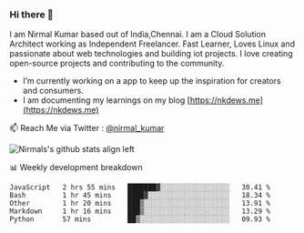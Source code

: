 ### Hi there 👋

 I am Nirmal Kumar based out of India,Chennai. I am a Cloud Solution Architect working as Independent Freelancer. Fast Learner, Loves Linux and passionate about web technologies and building iot projects. I love creating open-source projects and contributing to the community.

- I’m currently working on a app to keep up the inspiration for creators and consumers.
- I am documenting my learnings on my blog [https://nkdews.me](https://nkdews.me)

📫 Reach Me via  Twitter : [@nirmal_kumar](https://twitter.com/nirmal_kumar)

![Nirmals's github stats align left](https://github-readme-stats.vercel.app/api?username=nk-gears&show_icons=true)


📊 Weekly development breakdown

<!--START_SECTION:waka-->
```text
JavaScript   2 hrs 55 mins   ███████▓░░░░░░░░░░░░░░░░░   30.41 % 
Bash         1 hr 45 mins    ████▓░░░░░░░░░░░░░░░░░░░░   18.34 % 
Other        1 hr 20 mins    ███▒░░░░░░░░░░░░░░░░░░░░░   13.91 % 
Markdown     1 hr 16 mins    ███▒░░░░░░░░░░░░░░░░░░░░░   13.29 % 
Python       57 mins         ██▒░░░░░░░░░░░░░░░░░░░░░░   09.93 % 
```
<!--END_SECTION:waka-->


